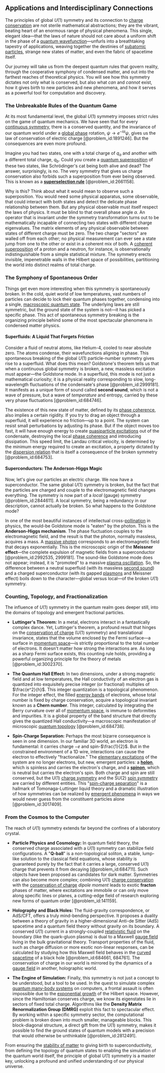 ## Applications and Interdisciplinary Connections

The principles of global $U(1)$ symmetry and its connection to [charge conservation](@article_id:151345) are not sterile mathematical abstractions; they are the vibrant, beating heart of an enormous range of physical phenomena. This single, elegant idea—that the laws of nature should not care about a uniform shift in the phase of a [quantum wavefunction](@article_id:260690)—unfurls into a breathtaking tapestry of applications, weaving together the destinies of [subatomic particles](@article_id:141998), strange new states of matter, and even the fabric of spacetime itself.

Our journey will take us from the deepest quantum rules that govern reality, through the cooperative symphony of condensed matter, and out into the farthest reaches of theoretical physics. You will see how this symmetry dictates not only what is conserved, but also what *can* and *cannot* exist, how it gives birth to new particles and new phenomena, and how it serves as a powerful tool for computation and discovery.

### The Unbreakable Rules of the Quantum Game

At its most fundamental level, the global $U(1)$ symmetry imposes strict rules on the game of quantum mechanics. We have seen that for every [continuous symmetry](@article_id:136763), there is a conserved quantity, and the invariance of our quantum world under a [global phase](@article_id:147453) rotation, $\psi \to e^{-i\alpha}\psi$, gives us the law of conservation of electric charge [@problem_id:1891246]. But the consequences are even more profound.

Imagine you had two states, one with a total charge of $q_a$ and another with a different total charge, $q_b$. Could you create a [quantum superposition](@article_id:137420) of these two states, like Schrödinger's cat being both alive and dead? The answer, surprisingly, is no. The very symmetry that gives us charge conservation also forbids such a superposition from ever being observed. This is known as a **[superselection rule](@article_id:151795)** [@problem_id:2661158].

Why is this? Think about what it would mean to observe such a superposition. You would need some physical apparatus, some observable, that could interact with both states and detect the delicate phase relationship between them. But any physical observable must itself respect the laws of physics. It must be blind to that overall phase angle $\alpha$. An operator that is invariant under the symmetry transformation turns out to be mathematically incapable of connecting two states with different charge eigenvalues. The matrix elements of any physical observable between states of different charge must be zero. The two charge "sectors" are walled off from each other; no physical measurement can ever see a state jump from one to the other or exist in a coherent mix of both. A [coherent superposition](@article_id:169715) of a proton and a neutron, for instance, is observationally indistinguishable from a simple statistical mixture. The symmetry erects invisible, impenetrable walls in the Hilbert space of possibilities, partitioning the world into distinct realms of total charge.

### The Symphony of Spontaneous Order

Things get even more interesting when this symmetry is spontaneously broken. In the cold, quiet world of low temperatures, vast numbers of particles can decide to lock their quantum phases together, condensing into a single, [macroscopic quantum state](@article_id:192265). The underlying laws are still symmetric, but the ground state of the system is not—it has picked a specific phase. This act of spontaneous symmetry breaking is the organizing principle behind some of the most spectacular phenomena in condensed matter physics.

#### Superfluids: A Liquid That Forgets Friction

Consider a fluid of neutral atoms, like Helium-4, cooled to near absolute zero. The atoms condense, their wavefunctions aligning in phase. This spontaneous breaking of the global $U(1)$ particle-number symmetry gives rise to a superfluid. What does this mean? Goldstone's theorem tells us that when a continuous global symmetry is broken, a new, massless excitation must appear—the Goldstone mode. In a superfluid, this mode is not just a mathematical curiosity; it is a physical reality corresponding to slow, long-wavelength fluctuations of the condensate's phase [@problem_id:2999181]. It manifests as a unique form of sound called **second sound**, which is not a wave of pressure, but a wave of *temperature* and entropy, carried by these very phase fluctuations [@problem_id:684746].

The existence of this new state of matter, defined by its [phase coherence](@article_id:142092), also implies a certain rigidity. If you try to drag an object through a superfluid, it will experience no friction—up to a point. The system can resist small perturbations by adjusting its phase. But if the object moves too fast, it will have enough energy to create [quasiparticle excitations](@article_id:137981) out of the condensate, destroying the local [phase coherence](@article_id:142092) and introducing dissipation. This speed limit, the Landau critical velocity, is determined by the minimum energy required to create an excitation, a property dictated by the [dispersion relation](@article_id:138019) that is itself a consequence of the broken symmetry [@problem_id:684753].

#### Superconductors: The Anderson-Higgs Magic

Now, let's give our particles an electric charge. We now have a superconductor. The same global $U(1)$ symmetry is broken, but the fact that the particles are charged and couple to the electromagnetic field changes everything. The symmetry is now part of a *local* (gauge) symmetry [@problem_id:2844611]. A local symmetry, being a redundancy in our description, cannot actually be broken. So what happens to the Goldstone mode?

In one of the most beautiful instances of intellectual cross-[pollination](@article_id:140171) in physics, the would-be Goldstone mode is "eaten" by the photon. This is the **Anderson-Higgs mechanism**. The phase fluctuation couples to the electromagnetic field, and the result is that the photon, normally massless, acquires a mass. A [massive photon](@article_id:152969) corresponds to an electromagnetic field that decays exponentially. This is the microscopic origin of the **Meissner effect**—the complete expulsion of magnetic fields from a superconductor [@problem_id:2992535, 2999181]. The sound-like Goldstone mode does not appear; instead, it is "promoted" to a massive [plasma oscillation](@article_id:268480). So, the difference between a neutral superfluid (with its massless [second sound](@article_id:146526)) and a charged superconductor (with its gapped [plasmons](@article_id:145690) and Meissner effect) boils down to the character—global versus local—of the broken $U(1)$ symmetry.

### Counting, Topology, and Fractionalization

The influence of $U(1)$ symmetry in the quantum realm goes deeper still, into the domains of topology and emergent fractional particles.

-   **Luttinger's Theorem:** In a metal, electrons interact in a fantastically complex dance. Yet, Luttinger's theorem, a profound result that hinges on the [conservation of charge](@article_id:263664) (U(1) symmetry) and translational invariance, states that the volume enclosed by the Fermi surface—a surface in [momentum space](@article_id:148442)—is strictly proportional to the total number of electrons. It doesn't matter how strong the interactions are. As long as a sharp Fermi surface exists, this counting rule holds, providing a powerful organizing principle for the theory of metals [@problem_id:3002370].

-   **The Quantum Hall Effect:** In two dimensions, under a strong magnetic field and at low temperatures, the Hall conductivity of an electron gas is quantized into exquisitely precise integer (or fractional) multiples of $\frac{e^2}{h}$. This integer quantization is a topological phenomenon. For the integer effect, the filled [energy bands](@article_id:146082) of electrons, whose total number is fixed by charge conservation, acquire a topological invariant known as a **Chern number**. This integer, calculated by integrating the Berry curvature over all of [momentum space](@article_id:148442), is immune to deformities and impurities. It is a global property of the band structure that directly gives the quantized Hall conductivity—a macroscopic manifestation of microscopic [quantum topology](@article_id:157712) [@problem_id:684738].

-   **Spin-Charge Separation:** Perhaps the most bizarre consequence is seen in one dimension. In our familiar 3D world, an electron is fundamental: it carries charge $-e$ and spin-$\frac{1}{2}$. But in the constrained environment of a 1D wire, interactions can cause the electron to effectively "fractionalize." The [elementary excitations](@article_id:140365) of the system are no longer electrons, but new, emergent particles: a **[holon](@article_id:141766)**, which is spinless and carries the electron's charge, and a **[spinon](@article_id:143988)**, which is neutral but carries the electron's spin. Both charge and spin are still conserved, but the $\mathrm{U}(1)$ [charge symmetry](@article_id:158771) and the $\mathrm{SU}(2)$ [spin symmetry](@article_id:197499) are carried by different entities. This "[spin-charge separation](@article_id:142023)" is a hallmark of Tomonaga-Luttinger liquid theory and a dramatic illustration of how symmetries can be realized by [emergent phenomena](@article_id:144644) in ways we would never guess from the constituent particles alone [@problem_id:3017409].

### From the Cosmos to the Computer

The reach of $U(1)$ symmetry extends far beyond the confines of a laboratory crystal.

-   **Particle Physics and Cosmology:** In quantum field theory, the conserved charge associated with a $U(1)$ symmetry can stabilize field configurations. A "**Q-ball**" is a non-topological soliton, a stable, lump-like solution to the classical field equations, whose stability is guaranteed purely by the fact that it carries a large, conserved U(1) charge that prevents it from decaying [@problem_id:684711]. Such objects have been proposed as candidates for dark matter. Symmetries can also become more complex; combining U(1) [charge conservation](@article_id:151345) with the [conservation of charge](@article_id:263664) *dipole moment* leads to exotic **fracton** phases of matter, where excitations are immobile or can only move along specific lines or planes, a cutting-edge field of research exploring new forms of quantum order [@problem_id:141159].

-   **Holography and Black Holes:** The fluid-gravity correspondence, or AdS/CFT, offers a truly mind-bending perspective. It proposes a duality between a theory of gravity in a higher-dimensional Anti-de Sitter (AdS) spacetime and a quantum field theory without gravity on its boundary. A conserved $U(1)$ current in a strongly-coupled [relativistic fluid](@article_id:182218) on the boundary (like the quark-gluon plasma) is dual to a Maxwell [gauge field](@article_id:192560) living in the bulk gravitational theory. Transport properties of the fluid, such as charge diffusion or more exotic non-linear responses, can be calculated by studying how this Maxwell field behaves in the [curved spacetime](@article_id:184444) of a black hole [@problem_id:684661, 684761]. The conservation of charge in our world is mirrored by the dynamics of a [gauge field](@article_id:192560) in another, holographic world.

-   **The Engine of Simulation:** Finally, this symmetry is not just a concept to be understood, but a tool to be used. In the quest to simulate complex [quantum many-body systems](@article_id:140727) on computers, a frontal assault is often impossible due to the [exponential growth](@article_id:141375) of the Hilbert space. However, since the Hamiltonian conserves charge, we know its eigenstates lie in sectors of fixed total charge. Algorithms like the **Density Matrix Renormalization Group (DMRG)** exploit this fact to spectacular effect. By working within a specific symmetry sector, the computational problem is broken down into much smaller, manageable blocks. This block-diagonal structure, a direct gift from the U(1) symmetry, makes it possible to find the ground states of quantum models with a precision that would otherwise be unthinkable [@problem_id:2812491].

From ensuring the [stability of matter](@article_id:136854) to giving birth to superconductivity, from defining the topology of quantum states to enabling the simulation of the quantum world itself, the principle of global $U(1)$ symmetry is a master key, unlocking a profound and unified understanding of our physical universe.